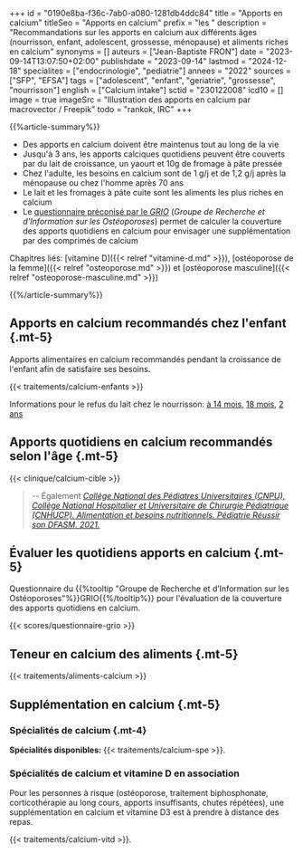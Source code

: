 +++
id = "0190e8ba-f36c-7ab0-a080-1281db4ddc84"
title = "Apports en calcium"
titleSeo = "Apports en calcium"
prefix = "les "
description = "Recommandations sur les apports en calcium aux différents âges (nourrisson, enfant, adolescent, grossesse, ménopause) et aliments riches en calcium"
synonyms = []
auteurs = ["Jean-Baptiste FRON"]
date = "2023-09-14T13:07:50+02:00"
publishdate = "2023-09-14"
lastmod = "2024-12-18"
specialites = ["endocrinologie", "pediatrie"]
annees = "2022"
sources = ["SFP", "EFSA"]
tags = ["adolescent", "enfant", "geriatrie", "grossesse", "nourrisson"]
english = ["Calcium intake"]
sctid = "230122008"
icd10 = []
image = true
imageSrc = "Illustration des apports en calcium par macrovector / Freepik"
todo = "rankok, IRC"
+++

{{%article-summary%}}

- Des apports en calcium doivent être maintenus tout au long de la vie
- Jusqu'à 3 ans, les apports calciques quotidiens peuvent être couverts par du lait de croissance, un yaourt et 10g de fromage à pâte pressée
- Chez l'adulte, les besoins en calcium sont de 1 g/j et de 1,2 g/j après la ménopause ou chez l'homme après 70 ans
- Le lait et les fromages à pâte cuite sont les aliments les plus riches en calcium
- Le [questionnaire préconisé par le *GRIO*](#évaluer-les-quotidiens-apports-en-calcium) (*Groupe de Recherche et d'Information sur les Ostéoporoses*) permet de calculer la couverture des apports quotidiens en calcium pour envisager une supplémentation par des comprimés de calcium

Chapitres liés: [vitamine D]({{< relref "vitamine-d.md" >}}), [ostéoporose de la femme]({{< relref "osteoporose.md" >}}) et [ostéoporose masculine]({{< relref "osteoporose-masculine.md" >}})

{{%/article-summary%}}

## Apports en calcium recommandés chez l'enfant {.mt-5}

Apports alimentaires en calcium recommandés pendant la croissance de l'enfant afin de satisfaire ses besoins.

{{< traitements/calcium-enfants >}}

Informations pour le refus du lait chez le nourrisson: [à 14 mois](https://www.mpedia.fr/qr/refus-lait-croissance-14mois-carences-produits-laitiers/), [18 mois](https://www.mpedia.fr/qr/refus-lait-de-croissance-18-mois/), [2 ans](https://www.mpedia.fr/qr/mon-enfant-de-2-ans-refuse-le-biberon-de-lait-de-croissance/)

## Apports quotidiens en calcium recommandés selon l'âge {.mt-5}

{{< clinique/calcium-cible >}}

> -- Également *[Collège National des Pédiatres Universitaires (CNPU), Collège National Hospitalier et Universitaire de Chirurgie Pédiatrique (CNHUCP). Alimentation et besoins nutritionnels. Pédiatrie Réussir son DFASM. 2021.](https://www.pedia-univ.fr/deuxieme-cycle/referentiel/gastroenterologie-nutrition-chirurgie-abdominopelvienne/alimentation#e-apports-en-calcium-conseilles)*

## Évaluer les quotidiens apports en calcium {.mt-5}

Questionnaire du {{%tooltip "Groupe de Recherche et d’Information sur les Ostéoporoses"%}}GRIO{{%/tooltip%}} pour l'évaluation de la couverture des apports quotidiens en calcium.

<div class="alert border">
{{< scores/questionnaire-grio >}}
</div>

## Teneur en calcium des aliments {.mt-5}

{{< traitements/aliments-calcium >}}

## Supplémentation en calcium {.mt-5}

### Spécialités de calcium {.mt-4}

**Spécialités disponibles:** {{< traitements/calcium-spe >}}.

### Spécialités de calcium et vitamine D en association

Pour les personnes à risque (ostéoporose, traitement biphosphonate, corticothérapie au long cours, apports insuffisants, chutes répétées), une supplémentation en calcium et vitamine D3 est à prendre à distance des repas.

{{< traitements/calcium-vitd >}}.
